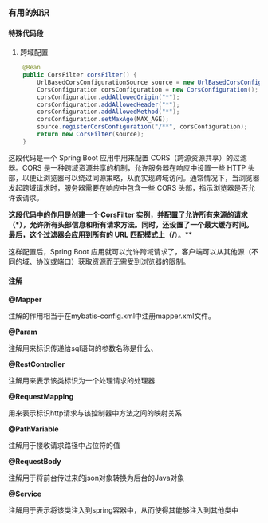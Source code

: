 ### 有用的知识

#### 特殊代码段
1. 跨域配置
```Java
    @Bean
    public CorsFilter corsFilter() {
        UrlBasedCorsConfigurationSource source = new UrlBasedCorsConfigurationSource();
        CorsConfiguration corsConfiguration = new CorsConfiguration();
        corsConfiguration.addAllowedOrigin("*");
        corsConfiguration.addAllowedHeader("*");
        corsConfiguration.addAllowedMethod("*");
        corsConfiguration.setMaxAge(MAX_AGE);
        source.registerCorsConfiguration("/**", corsConfiguration);
        return new CorsFilter(source);
    }
```
这段代码是一个 Spring Boot 应用中用来配置 CORS（跨源资源共享）的过滤器。CORS 是一种跨域资源共享的机制，允许服务器在响应中设置一些 HTTP 头部，以便让浏览器可以绕过同源策略，从而实现跨域访问。通常情况下，当浏览器发起跨域请求时，服务器需要在响应中包含一些 CORS 头部，指示浏览器是否允许该请求。

**这段代码中的作用是创建一个 CorsFilter 实例，并配置了允许所有来源的请求（*），允许所有头部信息和所有请求方法。同时，还设置了一个最大缓存时间。最后，这个过滤器会应用到所有的 URL 匹配模式上（/**）。**

这样配置后，Spring Boot 应用就可以允许跨域请求了，客户端可以从其他源（不同的域、协议或端口）获取资源而无需受到浏览器的限制。
#### 注解
**@Mapper**

注解的作用相当于在mybatis-config.xml中注册mapper.xml文件。

**@Param**

注解用来标识传递给sql语句的参数名称是什么、

**@RestController**

注解用来表示该类标识为一个处理请求的处理器

**@RequestMapping**

用来表示标识http请求与该控制器中方法之间的映射关系

**@PathVariable**

注解用于接收请求路径中占位符的值

**@RequestBody**

注解用于将前台传过来的json对象转换为后台的Java对象

**@Service**

注解用于表示将该类注入到spring容器中，从而使得其能够注入到其他类中